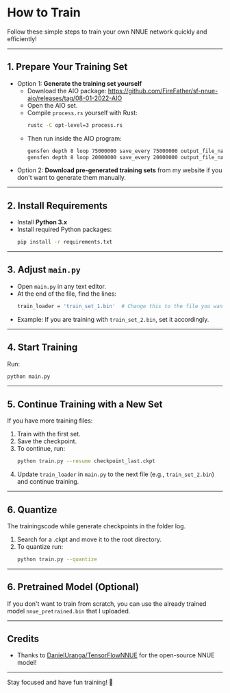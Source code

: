 # How to Train

Follow these simple steps to train your own NNUE network quickly and efficiently!

---

## 1. Prepare Your Training Set
- Option 1: **Generate the training set yourself**
  - Download the AIO package:
    https://github.com/FireFather/sf-nnue-aio/releases/tag/08-01-2022-AIO
  - Open the AIO set.
  - Compile `process.rs` yourself with Rust:
    ```bash
    rustc -C opt-level=3 process.rs
    ```
  - Then run inside the AIO program:
    ```bash
    gensfen depth 8 loop 75000000 save_every 75000000 output_file_name train.bin
    gensfen depth 8 loop 20000000 save_every 20000000 output_file_name val.bin
    ```
- Option 2: **Download pre-generated training sets** from my website if you don't want to generate them manually.

---

## 2. Install Requirements
- Install **Python 3.x**
- Install required Python packages:
  ```bash
  pip install -r requirements.txt
  ```

---

## 3. Adjust `main.py`
- Open `main.py` in any text editor.
- At the end of the file, find the lines:
  ```bash
  train_loader = 'train_set_1.bin'  # Change this to the file you want to train with
  ```
- Example: If you are training with `train_set_2.bin`, set it accordingly.

---

## 4. Start Training
Run:
```bash
python main.py
```

---

## 5. Continue Training with a New Set
If you have more training files:
1. Train with the first set.
2. Save the checkpoint.
3. To continue, run:
   ```bash
   python train.py --resume checkpoint_last.ckpt
   ```
4. Update `train_loader` in `main.py` to the next file (e.g., `train_set_2.bin`) and continue training.

---

## 6. Quantize
The trainingscode while generate checkpoints in the folder log. 
1. Search for a .ckpt and move it to the root directory.
2. To quantize run:
   ```bash
   python train.py --quantize
   ```
   
---


## 6. Pretrained Model (Optional)
If you don't want to train from scratch, you can use the already trained model `nnue_pretrained.bin` that I uploaded.

---

## Credits
- Thanks to [DanielUranga/TensorFlowNNUE](https://github.com/DanielUranga/TensorFlowNNUE) for the open-source NNUE model!

---

Stay focused and have fun training! 🚀
